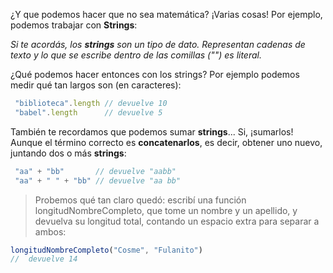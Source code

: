 ¿Y que podemos hacer que no sea matemática?
¡Varias cosas! Por ejemplo, podemos trabajar con **Strings**:

_Si te acordás, los **strings** son un tipo de dato. Representan cadenas de texto y lo que se escribe dentro de las comillas ("") es literal._

¿Qué podemos hacer entonces con los strings? Por ejemplo podemos medir qué tan largos son (en caracteres):

```javascript
 "biblioteca".length // devuelve 10
 "babel".length      // devuelve 5
```

También te recordamos que podemos sumar **strings**... Si, ¡sumarlos!
Aunque el término correcto es **concatenarlos**, es decir, obtener uno nuevo, juntando dos o más **strings**:

```javascript
 "aa" + "bb"       // devuelve "aabb"
 "aa" + " " + "bb" // devuelve "aa bb"
```

> Probemos qué tan claro quedó: escribí una función longitudNombreCompleto, que tome un nombre y un apellido, y devuelva su longitud total, contando un espacio extra para separar a ambos:
```javascript
longitudNombreCompleto("Cosme", "Fulanito") 
//  devuelve 14
```